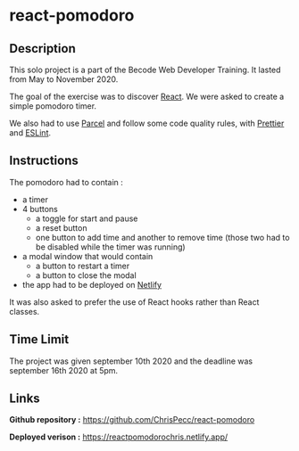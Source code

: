 # react-pomodoro

## Description

This solo project is a part of the Becode Web Developer Training. It lasted from May to November 2020.

The goal of the exercise was to discover [React](https://reactjs.org/). We were asked to create a simple pomodoro timer. 

We also had to use [Parcel](https://parceljs.org/) and follow some code quality rules, with [Prettier](https://prettier.io/) and [ESLint](https://eslint.org/).

## Instructions

The pomodoro had to contain :
* a timer
* 4 buttons 
    * a toggle for start and pause
    * a reset button 
    * one button to add time and another to remove time (those two had to be disabled while the timer was running)
* a modal window that would contain
    * a button to restart a timer
    * a button to close the modal
* the app had to be deployed on [Netlify](https://www.netlify.com/)

It was also asked to prefer the use of React hooks rather than React classes.

## Time Limit

The project was given september 10th 2020 and the deadline was september 16th 2020 at 5pm.

## Links

__Github repository :__ https://github.com/ChrisPecc/react-pomodoro

__Deployed verison :__ https://reactpomodorochris.netlify.app/